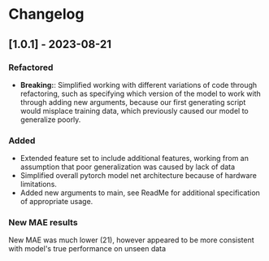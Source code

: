 # Changelog
## [1.0.1] - 2023-08-21

### Refactored
- **Breaking:**: Simplified working with different variations of code through refactoring, such as specifying which version of the model to work with through adding new arguments, because our first generating script would misplace training data, which previously caused our model to generalize poorly. 

### Added
- Extended feature set to include additional features, working from an assumption that poor generalization was caused by lack of data
- Simplified overall pytorch model net architecture because of hardware limitations. 
- Added new arguments to main, see ReadMe for additional specification of appropriate usage.


### New MAE results
New MAE was much lower (21), however appeared to be more consistent with model's true performance on unseen data
